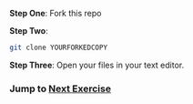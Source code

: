 **Step One**: Fork this repo

**Step Two**:
```sh
git clone YOURFORKEDCOPY
```

**Step Three**: Open your files in your text editor.

### Jump to [Next Exercise](2-create-file.md)
